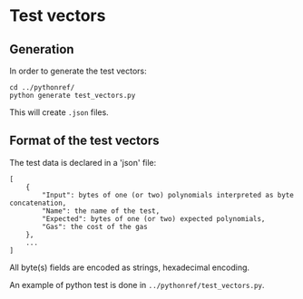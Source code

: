 # Test vectors

## Generation
In order to generate the test vectors:
```
cd ../pythonref/
python generate test_vectors.py
```
This will create `.json` files.

## Format of the test vectors

The test data is declared in a 'json' file:

```
[
    {
        "Input": bytes of one (or two) polynomials interpreted as byte concatenation,
        "Name": the name of the test,
        "Expected": bytes of one (or two) expected polynomials,
        "Gas": the cost of the gas
    },
    ...
]
```

All byte(s) fields are encoded as strings, hexadecimal encoding.

An example of python test is done in `../pythonref/test_vectors.py`.